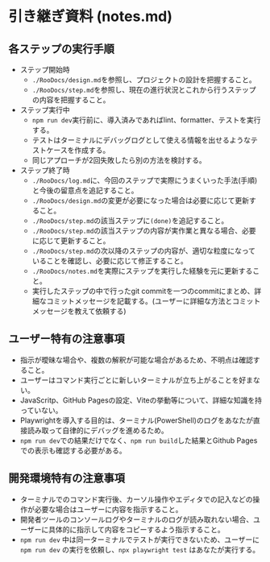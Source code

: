 # 引き継ぎ資料 (notes.md)

## 各ステップの実行手順

- ステップ開始時
  - `./RooDocs/design.md`を参照し、プロジェクトの設計を把握すること。
  - `./RooDocs/step.md`を参照し、現在の進行状況とこれから行うステップの内容を把握すること。
- ステップ実行中
  - `npm run dev`実行前に、導入済みであればlint、formatter、テストを実行する。
  - テストはターミナルにデバッグログとして使える情報を出せるようなテストケースを作成する。
  - 同じアプローチが2回失敗したら別の方法を検討する。
- ステップ終了時
  - `./RooDocs/log.md`に、今回のステップで実際にうまくいった手法(手順)と今後の留意点を追記すること。
  - `./RooDocs/design.md`の変更が必要になった場合は必要に応じて更新すること。
  - `./RooDocs/step.md`の該当ステップに`(done)`を追記すること。
  - `./RooDocs/step.md`の該当ステップの内容が実作業と異なる場合、必要に応じて更新すること。
  - `./RooDocs/step.md`の次以降のステップの内容が、適切な粒度になっていることを確認し、必要に応じて修正すること。
  - `./RooDocs/notes.md`を実際にステップを実行した経験を元に更新すること。
  - 実行したステップの中で行ったgit commitを一つのcommitにまとめ、詳細なコミットメッセージを記載する。(ユーザーに詳細な方法とコミットメッセージを教えて依頼する)

## ユーザー特有の注意事項

- 指示が曖昧な場合や、複数の解釈が可能な場合があるため、不明点は確認すること。
- ユーザーはコマンド実行ごとに新しいターミナルが立ち上がることを好まない。
- JavaScritp、GitHub Pagesの設定、Viteの挙動等について、詳細な知識を持っていない。
- Playwrightを導入する目的は、ターミナル(PowerShell)のログをあなたが直接読み取って自律的にデバッグを進めるため。
- `npm run dev`での結果だけでなく、`npm run build`した結果とGithub Pagesでの表示も確認する必要がある。

## 開発環境特有の注意事項

- ターミナルでのコマンド実行後、カーソル操作やエディタでの記入などの操作が必要な場合はユーザーに内容を指示すること。
- 開発者ツールのコンソールログやターミナルのログが読み取れない場合、ユーザーに具体的に指示して内容をコピーするよう指示すること。
- `npm run dev` 中は同一ターミナルでテストが実行できないため、ユーザーに`npm run dev` の実行を依頼し、`npx playwright test` はあなたが実行する。
